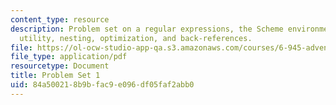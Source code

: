 ```yaml
---
content_type: resource
description: Problem set on a regular expressions, the Scheme environment, the grep
  utility, nesting, optimization, and back-references.
file: https://ol-ocw-studio-app-qa.s3.amazonaws.com/courses/6-945-adventures-in-advanced-symbolic-programming-spring-2009/84a500218b9bfac9e096df05faf2abb0_MIT6_945s09_assn01.pdf
file_type: application/pdf
resourcetype: Document
title: Problem Set 1
uid: 84a50021-8b9b-fac9-e096-df05faf2abb0
---
```


